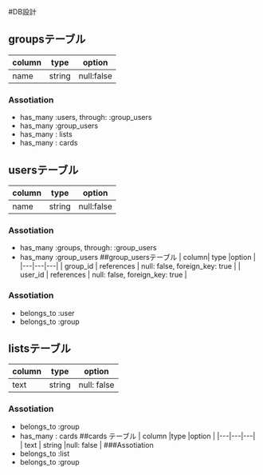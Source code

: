 #DB設計

## groupsテーブル
| column | type  | option  |
|---|---|---|
|  name |  string |  null:false |
### Assotiation
- has_many :users, through: :group_users
- has_many :group_users
- has_many : lists
- has_many : cards

## usersテーブル
|  column | type  | option  |
|---|---|---|
| name  |string  | null:false  |
### Assotiation
- has_many :groups, through: :group_users
- has_many :group_users
##group_usersテーブル
|   column| type  |option   |
|---|---|---|
| group_id  |  references |  null: false, foreign_key: true  |
| user_id  | references  |  null: false, foreign_key: true |
### Assotiation
- belongs_to :user 
- belongs_to :group
## listsテーブル
|  column | type  |option   |
|---|---|---|
|  text|  string | null: false  |
### Assotiation
- belongs_to :group
- has_many : cards
##cards テーブル
|   column |type   |option  |
|---|---|---|
| text |  string |null: false   |
###Assotiation
- belongs_to :list
- belongs_to :group